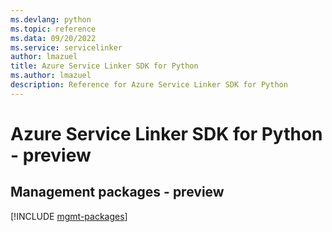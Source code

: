 ```yaml
---
ms.devlang: python
ms.topic: reference
ms.data: 09/20/2022
ms.service: servicelinker
author: lmazuel
title: Azure Service Linker SDK for Python
ms.author: lmazuel
description: Reference for Azure Service Linker SDK for Python
---
```

# Azure Service Linker SDK for Python - preview

## Management packages - preview
[!INCLUDE [mgmt-packages](service-linker-mgmt-index.md)]